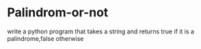 # Palindrom-or-not
write a python program that takes a string and returns true if it is a palindrome,false otherwise
